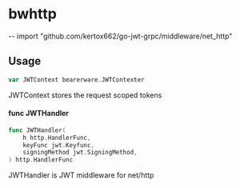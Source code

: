# bwhttp
--
    import "github.com/kertox662/go-jwt-grpc/middleware/net_http"


## Usage

```go
var JWTContext bearerware.JWTContexter
```
JWTContext stores the request scoped tokens

#### func  JWTHandler

```go
func JWTHandler(
	h http.HandlerFunc,
	keyFunc jwt.Keyfunc,
	signingMethod jwt.SigningMethod,
) http.HandlerFunc
```
JWTHandler is JWT middleware for net/http
